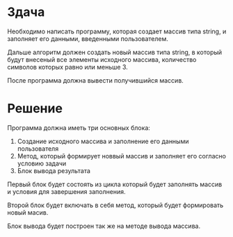 # Здача
Необходимо написать программу, которая создает массив типа string, и заполняет его данными, введенными пользователем. 

Дальше алгоритм должен создать новый массив типа string, в который будут внесеный все элементы исходного массива, количество символов которых равно или меньше 3.

После программа должна вывести получившийся массив.

# Решение
Программа должна иметь три основных блока:

1. Создание исходного массива и заполнение его данными пользователя
2. Метод, который формирует новвый массив и заполняет его согласно условию задачи
3. Блок вывода результата

Первый блок будет состоять из цикла который будет заполнять массив и условия для завершения заполнения.

Второй блок будет включать в себя метод, который будет формировать новый масив.

Блок вывода будет построен так же на методе вывода массива.
